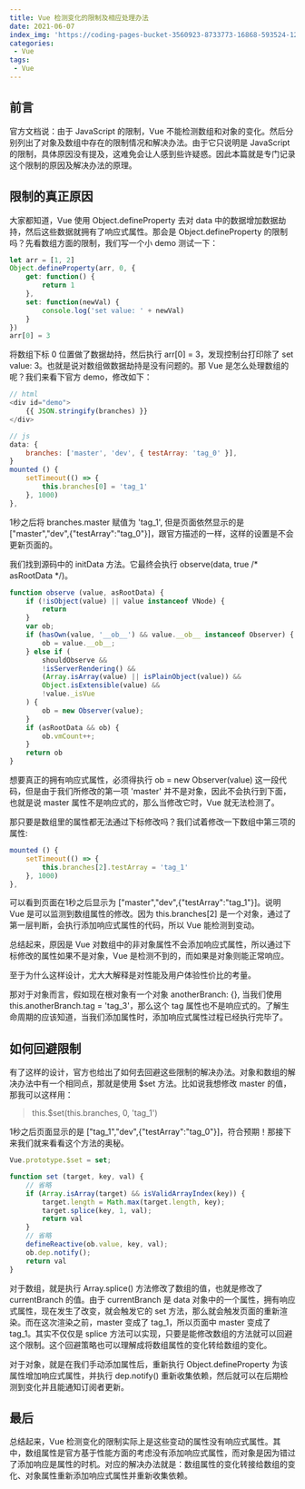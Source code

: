 ```yaml
---
title: Vue 检测变化的限制及相应处理办法
date: 2021-06-07
index_img: 'https://coding-pages-bucket-3560923-8733773-16868-593524-1259394930.cos-website.ap-hongkong.myqcloud.com/blogImgs/thumbnail/Vue检测变化的限制及相应处理办法.jpg'
categories:
 - Vue
tags:
 - Vue
---
```


## 前言

官方文档说：由于 JavaScript 的限制，Vue 不能检测数组和对象的变化。然后分别列出了对象及数组中存在的限制情况和解决办法。由于它只说明是 JavaScript 的限制，具体原因没有提及，这难免会让人感到些许疑惑。因此本篇就是专门记录这个限制的原因及解决办法的原理。

## 限制的真正原因

大家都知道，Vue 使用 Object.defineProperty 去对 data 中的数据增加数据劫持，然后这些数据就拥有了响应式属性。那会是 Object.defineProperty 的限制吗？先看数组方面的限制，我们写一个小 demo 测试一下：

```js
let arr = [1, 2]
Object.defineProperty(arr, 0, {
    get: function() {
        return 1
    },
    set: function(newVal) {
        console.log('set value: ' + newVal)
    }
})
arr[0] = 3
```

将数组下标 0 位置做了数据劫持，然后执行 arr[0] = 3，发现控制台打印除了 set value: 3。也就是说对数组做数据劫持是没有问题的。那 Vue 是怎么处理数组的呢？我们来看下官方 demo，修改如下：

```js
// html
<div id="demo">
	{{ JSON.stringify(branches) }}
</div>

// js
data: {
	branches: ['master', 'dev', { testArray: 'tag_0' }],
}
mounted () {
	setTimeout(() => {
		this.branches[0] = 'tag_1'
	}, 1000)
},
```

1秒之后将 branches.master 赋值为 'tag_1', 但是页面依然显示的是 ["master","dev",{"testArray":"tag_0"}]，跟官方描述的一样，这样的设置是不会更新页面的。

我们找到源码中的 initData 方法。它最终会执行 observe(data, true /* asRootData */)。

```js
function observe (value, asRootData) {
	if (!isObject(value) || value instanceof VNode) {
		return
	}
	var ob;
	if (hasOwn(value, '__ob__') && value.__ob__ instanceof Observer) {
		ob = value.__ob__;
	} else if (
		shouldObserve &&
		!isServerRendering() &&
		(Array.isArray(value) || isPlainObject(value)) &&
		Object.isExtensible(value) &&
		!value._isVue
	) {
		ob = new Observer(value);
	}
	if (asRootData && ob) {
		ob.vmCount++;
	}
	return ob
}
```

想要真正的拥有响应式属性，必须得执行 ob = new Observer(value) 这一段代码，但是由于我们所修改的第一项 'master' 并不是对象，因此不会执行到下面，也就是说 master 属性不是响应式的，那么当修改它时，Vue 就无法检测了。

那只要是数组里的属性都无法通过下标修改吗？我们试着修改一下数组中第三项的属性:

```js
mounted () {
	setTimeout(() => {
		this.branches[2].testArray = 'tag_1'
	}, 1000)
},
```

可以看到页面在1秒之后显示为 ["master","dev",{"testArray":"tag_1"}]。说明 Vue 是可以监测到数组属性的修改。因为 this.branches[2] 是一个对象，通过了第一层判断，会执行添加响应式属性的代码，所以 Vue 能检测到变动。

总结起来，原因是 Vue 对数组中的非对象属性不会添加响应式属性，所以通过下标修改的属性如果不是对象，Vue 是检测不到的，而如果是对象则能正常响应。

至于为什么这样设计，尤大大解释是对性能及用户体验性价比的考量。

那对于对象而言，假如现在根对象有一个对象 anotherBranch: {}, 当我们使用 this.anotherBranch.tag = 'tag_3'，那么这个 tag 属性也不是响应式的。了解生命周期的应该知道，当我们添加属性时，添加响应式属性过程已经执行完毕了。

## 如何回避限制

有了这样的设计，官方也给出了如何去回避这些限制的解决办法。对象和数组的解决办法中有一个相同点，那就是使用 $set 方法。比如说我想修改 master 的值，那我可以这样用：

> this.$set(this.branches, 0, 'tag_1')

1秒之后页面显示的是  ["tag_1","dev",{"testArray":"tag_0"}]，符合预期！那接下来我们就来看看这个方法的奥秘。

```js
Vue.prototype.$set = set;

function set (target, key, val) {
	// 省略
	if (Array.isArray(target) && isValidArrayIndex(key)) {
		target.length = Math.max(target.length, key);
		target.splice(key, 1, val);
		return val
	}
	// 省略
	defineReactive(ob.value, key, val);
	ob.dep.notify();
	return val
}
```

对于数组，就是执行 Array.splice() 方法修改了数组的值，也就是修改了 currentBranch 的值。由于 currentBranch 是 data 对象中的一个属性，拥有响应式属性，现在发生了改变，就会触发它的 set 方法，那么就会触发页面的重新渲染。而在这次渲染之前，master 变成了 tag_1，所以页面中 master 变成了 tag_1。其实不仅仅是 splice 方法可以实现，只要是能修改数组的方法就可以回避这个限制。这个回避策略也可以理解成将数组属性的变化转给数组的变化。

对于对象，就是在我们手动添加属性后，重新执行 Object.defineProperty 为该属性增加响应式属性，并执行 dep.notify() 重新收集依赖，然后就可以在后期检测到变化并且能通知订阅者更新。

## 最后

总结起来，Vue 检测变化的限制实际上是这些变动的属性没有响应式属性。其中，数组属性是官方基于性能方面的考虑没有添加响应式属性，而对象是因为错过了添加响应是属性的时机。对应的解决办法就是：数组属性的变化转接给数组的变化、对象属性重新添加响应式属性并重新收集依赖。
